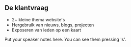 ##  De klantvraag

* 2+ kleine thema website's
* Hergebruik van nieuws, blogs, projecten
* Exposeren van leden op een kaart

<aside class="notes">
    Put your speaker notes here.
    You can see them pressing 's'.
</aside>